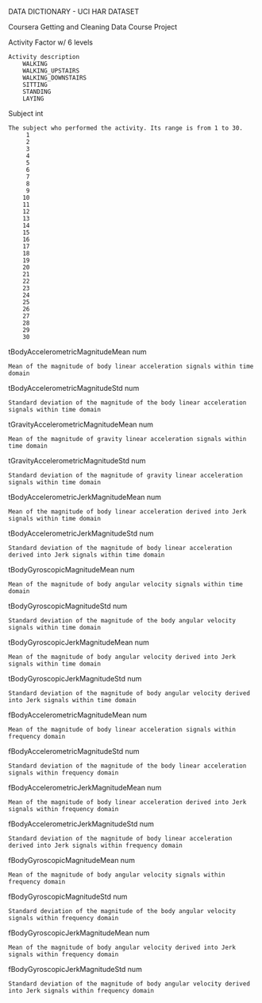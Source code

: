 DATA DICTIONARY - UCI HAR DATASET

Coursera Getting and Cleaning Data Course Project


Activity    Factor w/ 6 levels

    Activity description
        WALKING
        WALKING_UPSTAIRS
        WALKING_DOWNSTAIRS
        SITTING
        STANDING
        LAYING


Subject		int

	The subject who performed the activity. Its range is from 1 to 30.
		 1
		 2
		 3
		 4
		 5
		 6
		 7
		 8
		 9
		10
		11
		12
		13
		14
		15
		16
		17
		18
		19
		20
		21
		22
		23
		24
		25
		26
		27
		28
		29
		30

tBodyAccelerometricMagnitudeMean	num

	Mean of the magnitude of body linear acceleration signals within time domain	


tBodyAccelerometricMagnitudeStd		num

	Standard deviation of the magnitude of the body linear acceleration signals within time domain


tGravityAccelerometricMagnitudeMean	num

	Mean of the magnitude of gravity linear acceleration signals within time domain


tGravityAccelerometricMagnitudeStd	num

	Standard deviation of the magnitude of gravity linear acceleration signals within time domain


tBodyAccelerometricJerkMagnitudeMean	num

	Mean of the magnitude of body linear acceleration derived into Jerk signals within time domain


tBodyAccelerometricJerkMagnitudeStd	num

	Standard deviation of the magnitude of body linear acceleration derived into Jerk signals within time domain


tBodyGyroscopicMagnitudeMean		num

	Mean of the magnitude of body angular velocity signals within time domain


tBodyGyroscopicMagnitudeStd		num

	Standard deviation of the magnitude of the body angular velocity signals within time domain


tBodyGyroscopicJerkMagnitudeMean	num

	Mean of the magnitude of body angular velocity derived into Jerk signals within time domain


tBodyGyroscopicJerkMagnitudeStd		num

	Standard deviation of the magnitude of body angular velocity derived into Jerk signals within time domain


fBodyAccelerometricMagnitudeMean	num

	Mean of the magnitude of body linear acceleration signals within frequency domain


fBodyAccelerometricMagnitudeStd		num

	Standard deviation of the magnitude of the body linear acceleration signals within frequency domain


fBodyAccelerometricJerkMagnitudeMean	num

	Mean of the magnitude of body linear acceleration derived into Jerk signals within frequency domain


fBodyAccelerometricJerkMagnitudeStd	num

	Standard deviation of the magnitude of body linear acceleration derived into Jerk signals within frequency domain


fBodyGyroscopicMagnitudeMean		num

	Mean of the magnitude of body angular velocity signals within frequency domain


fBodyGyroscopicMagnitudeStd		num

	Standard deviation of the magnitude of the body angular velocity signals within frequency domain


fBodyGyroscopicJerkMagnitudeMean	num

	Mean of the magnitude of body angular velocity derived into Jerk signals within frequency domain


fBodyGyroscopicJerkMagnitudeStd		num

	Standard deviation of the magnitude of body angular velocity derived into Jerk signals within frequency domain
